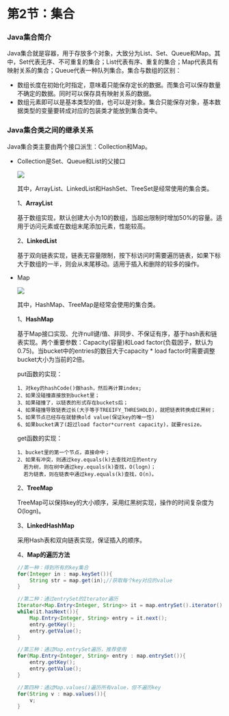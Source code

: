 # 第2节：集合



### Java集合简介

Java集合就是容器，用于存放多个对象，大致分为List、Set、Queue和Map。其中，Set代表无序、不可重复的集合；List代表有序、重复的集合；Map代表具有映射关系的集合；Queue代表一种队列集合。集合与数组的区别：

+ 数组长度在初始化时指定，意味着只能保存定长的数据。而集合可以保存数量不确定的数据。同时可以保存具有映射关系的数据。
+ 数组元素即可以是基本类型的值，也可以是对象。集合只能保存对象，基本数据类型的变量要转成对应的包装类才能放到集合类中。

### Java集合类之间的继承关系

Java集合类主要由两个接口派生：Collection和Map。

+ Collection是Set、Queue和List的父接口

  ![](http://upload-images.jianshu.io/upload_images/3985563-e7febf364d8d8235.png?imageMogr2/auto-orient/strip%7CimageView2/2/w/1240)

  其中，ArrayList、LinkedList和HashSet、TreeSet是经常使用的集合类。

  1、**ArrayList**

  基于数组实现，默认创建大小为10的数组，当超出限制时增加50%的容量。适用于访问元素或在数组末尾添加元素，性能较高。

  2、**LinkedList**

  基于双向链表实现，链表无容量限制，按下标访问时需要遍历链表，如果下标大于数组的一半，则会从末尾移动。适用于插入和删除的较多的操作。

+ Map

  ![](http://upload-images.jianshu.io/upload_images/3985563-06052107849a7603.png?imageMogr2/auto-orient/strip%7CimageView2/2/w/1240)

  其中，HashMap、TreeMap是经常会使用的集合类。

  1、**HashMap**

  基于Map接口实现、允许null键/值、非同步、不保证有序，基于hash表和链表实现。两个重要参数：Capacity(容量)和Load factor(负载因子，默认为0.75)。当bucket中的entries的数目大于capacity * load factor时需要调整bucket大小为当前的2倍。

  put函数的实现：

  ```
  1、对key的hashCode()做hash，然后再计算index;
  2、如果没碰撞直接放到bucket里；
  3、如果碰撞了，以链表的形式存在buckets后；
  4、如果碰撞导致链表过长(大于等于TREEIFY_THRESHOLD)，就把链表转换成红黑树；
  5、如果节点已经存在就替换old value(保证key的唯一性)
  6、如果bucket满了(超过load factor*current capacity)，就要resize。
  ```

  get函数的实现：

  ```
  1、bucket里的第一个节点，直接命中；
  2、如果有冲突，则通过key.equals(k)去查找对应的entry
  	若为树，则在树中通过key.equals(k)查找，O(logn)；
  	若为链表，则在链表中通过key.equals(k)查找，O(n)。
  ```

  2、**TreeMap**

  TreeMap可以保持key的大小顺序，采用红黑树实现，操作的时间复杂度为O(logn)。

  3、**LinkedHashMap**

  采用Hash表和双向链表实现，保证插入的顺序。

  4、**Map的遍历方法**

  ```java
  //第一种：得到所有的key集合
  for(Integer in : map.keySet()){
      String str = map.get(in);//获取每个key对应的value
  }
  
  //第二种：通过entrySet的Iterator遍历
  Iterator<Map.Entry<Integer, String>> it = map.entrySet().iterator();
  while(it.hasNext()){
      Map.Entry<Integer, String> entry = it.next();
      entry.getKey();
      entry.getValue();
  }
  
  //第三种：通过Map.entrySet遍历，推荐使用
  for(Map.Entry<Integer, String> entry : map.entrySet()){
      entry.getKey();
      entry.getValue();
  }
  
  //第四种：通过Map.values()遍历所有value，但不遍历key
  for(String v : map.values()){
      v;
  }
  ```

  

